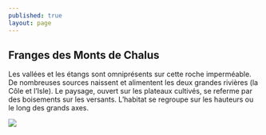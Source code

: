 ```yaml
---
published: true
layout: page
---
```

## Franges des Monts de Chalus

Les vallées et les étangs sont omniprésents sur cette roche imperméable. De nombreuses sources naissent et alimentent les deux grandes rivières (la Côle et l’Isle). Le paysage, ouvert sur les plateaux cultivés, se referme par des boisements sur les versants. L’habitat se regroupe sur les hauteurs ou le long des grands axes.

![]({{site.baseurl}}/data/images/3/architecture/03_ARCHITECTURE_BLOC2.jpg)
